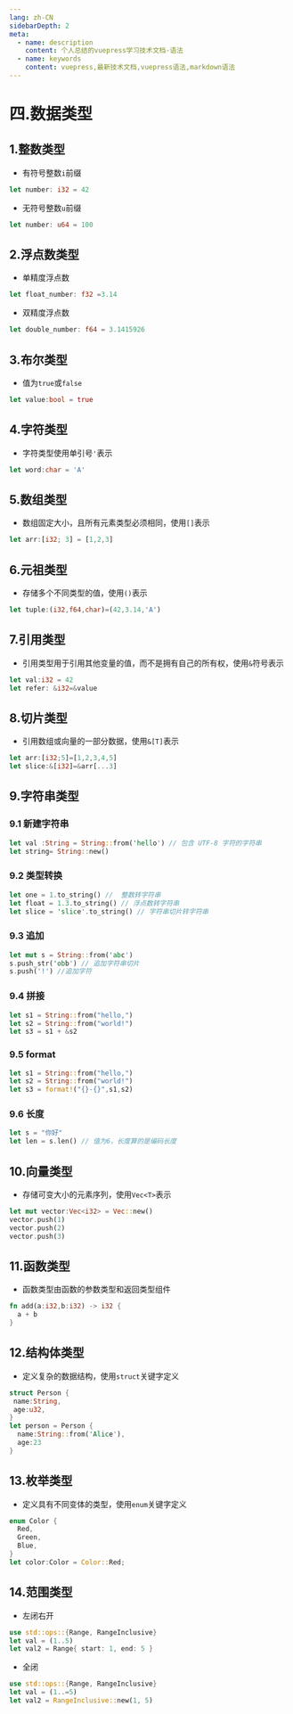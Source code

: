 ```yaml
---
lang: zh-CN
sidebarDepth: 2
meta:
  - name: description
    content: 个人总结的vuepress学习技术文档-语法
  - name: keywords
    content: vuepress,最新技术文档,vuepress语法,markdown语法
---
```


# 四.数据类型

## 1.整数类型

- 有符号整数`i`前缀

```rust
let number: i32 = 42
```

- 无符号整数`u`前缀

```rust
let number: u64 = 100
```

## 2.浮点数类型

- 单精度浮点数

```rust
let float_number: f32 =3.14
```

- 双精度浮点数

```rust
let double_number: f64 = 3.1415926
```

## 3.布尔类型

- 值为`true`或`false`

```rust
let value:bool = true
```

## 4.字符类型

- 字符类型使用单引号`'`表示

```rust
let word:char = 'A'
```

## 5.数组类型

- 数组固定大小，且所有元素类型必须相同，使用`[]`表示

```rust
let arr:[i32; 3] = [1,2,3]
```

## 6.元祖类型

- 存储多个不同类型的值，使用`()`表示

```rust
let tuple:(i32,f64,char)=(42,3.14,'A')
```

## 7.引用类型

- 引用类型用于引用其他变量的值，而不是拥有自己的所有权，使用`&`符号表示

```rust
let val:i32 = 42
let refer: &i32=&value
```

## 8.切片类型

- 引用数组或向量的一部分数据，使用`&[T]`表示

```rust
let arr:[i32;5]=[1,2,3,4,5]
let slice:&[i32]=&arr[...3]
```

## 9.字符串类型
### 9.1 新建字符串
```rust
let val :String = String::from('hello') // 包含 UTF-8 字符的字符串
let string= String::new()
```
### 9.2 类型转换
```rust
let one = 1.to_string() //  整数转字符串
let float = 1.3.to_string() // 浮点数转字符串
let slice = 'slice'.to_string() // 字符串切片转字符串
```
### 9.3 追加
```rust
let mut s = String::from('abc')
s.push_str('obb') // 追加字符串切片
s.push('!') //追加字符
```
### 9.4 拼接
```rust
let s1 = String::from("hello,")
let s2 = String::from("world!")
let s3 = s1 + &s2
```
### 9.5 format
```rust
let s1 = String::from("hello,")
let s2 = String::from("world!")
let s3 = format!("{}-{}",s1,s2)
```
### 9.6 长度
```rust
let s = "你好"
let len = s.len() // 值为6，长度算的是编码长度
```
## 10.向量类型

- 存储可变大小的元素序列，使用`Vec<T>`表示

```rust
let mut vector:Vec<i32> = Vec::new()
vector.push(1)
vector.push(2)
vector.push(3)
```

## 11.函数类型

- 函数类型由函数的参数类型和返回类型组件

```rust
fn add(a:i32,b:i32) -> i32 {
  a + b
}
```

## 12.结构体类型

- 定义复杂的数据结构，使用`struct`关键字定义

```rust
struct Person {
 name:String,
 age:u32,
}
let person = Person {
  name:String::from('Alice'),
  age:23
}
```

## 13.枚举类型

- 定义具有不同变体的类型，使用`enum`关键字定义

```rust
enum Color {
  Red,
  Green,
  Blue,
}
let color:Color = Color::Red;
```

## 14.范围类型

- 左闭右开

```rust
use std::ops::{Range, RangeInclusive}
let val = (1..5)
let val2 = Range{ start: 1, end: 5 }
```

- 全闭

```rust
use std::ops::{Range, RangeInclusive}
let val = (1..=5)
let val2 = RangeInclusive::new(1, 5)
```
